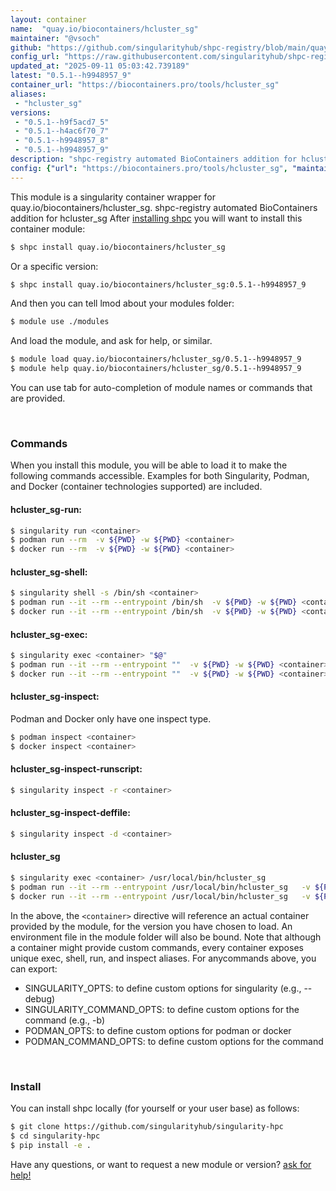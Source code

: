 ```yaml
---
layout: container
name:  "quay.io/biocontainers/hcluster_sg"
maintainer: "@vsoch"
github: "https://github.com/singularityhub/shpc-registry/blob/main/quay.io/biocontainers/hcluster_sg/container.yaml"
config_url: "https://raw.githubusercontent.com/singularityhub/shpc-registry/main/quay.io/biocontainers/hcluster_sg/container.yaml"
updated_at: "2025-09-11 05:03:42.739189"
latest: "0.5.1--h9948957_9"
container_url: "https://biocontainers.pro/tools/hcluster_sg"
aliases:
 - "hcluster_sg"
versions:
 - "0.5.1--h9f5acd7_5"
 - "0.5.1--h4ac6f70_7"
 - "0.5.1--h9948957_8"
 - "0.5.1--h9948957_9"
description: "shpc-registry automated BioContainers addition for hcluster_sg"
config: {"url": "https://biocontainers.pro/tools/hcluster_sg", "maintainer": "@vsoch", "description": "shpc-registry automated BioContainers addition for hcluster_sg", "latest": {"0.5.1--h9948957_9": "sha256:abbfb289248a2c0d057f13799a21cd7937f5e4058113a63811d9794aa3cfd98c"}, "tags": {"0.5.1--h9f5acd7_5": "sha256:8b707c9e5575e0477169838844f44afdff450576b9834c3a475cdce8a1698d15", "0.5.1--h4ac6f70_7": "sha256:8927b0b938e8c3f53add4eef679b426eaafb782fc32b9131eca91ba03b50aad7", "0.5.1--h9948957_8": "sha256:fcd74c83da3b592e943fd82daea751523d953e918edcac8d05b8cd53387a60ef", "0.5.1--h9948957_9": "sha256:abbfb289248a2c0d057f13799a21cd7937f5e4058113a63811d9794aa3cfd98c"}, "docker": "quay.io/biocontainers/hcluster_sg", "aliases": {"hcluster_sg": "/usr/local/bin/hcluster_sg"}}
---
```


This module is a singularity container wrapper for quay.io/biocontainers/hcluster_sg.
shpc-registry automated BioContainers addition for hcluster_sg
After [installing shpc](#install) you will want to install this container module:


```bash
$ shpc install quay.io/biocontainers/hcluster_sg
```

Or a specific version:

```bash
$ shpc install quay.io/biocontainers/hcluster_sg:0.5.1--h9948957_9
```

And then you can tell lmod about your modules folder:

```bash
$ module use ./modules
```

And load the module, and ask for help, or similar.

```bash
$ module load quay.io/biocontainers/hcluster_sg/0.5.1--h9948957_9
$ module help quay.io/biocontainers/hcluster_sg/0.5.1--h9948957_9
```

You can use tab for auto-completion of module names or commands that are provided.

<br>

### Commands

When you install this module, you will be able to load it to make the following commands accessible.
Examples for both Singularity, Podman, and Docker (container technologies supported) are included.

#### hcluster_sg-run:

```bash
$ singularity run <container>
$ podman run --rm  -v ${PWD} -w ${PWD} <container>
$ docker run --rm  -v ${PWD} -w ${PWD} <container>
```

#### hcluster_sg-shell:

```bash
$ singularity shell -s /bin/sh <container>
$ podman run --it --rm --entrypoint /bin/sh  -v ${PWD} -w ${PWD} <container>
$ docker run --it --rm --entrypoint /bin/sh  -v ${PWD} -w ${PWD} <container>
```

#### hcluster_sg-exec:

```bash
$ singularity exec <container> "$@"
$ podman run --it --rm --entrypoint ""  -v ${PWD} -w ${PWD} <container> "$@"
$ docker run --it --rm --entrypoint ""  -v ${PWD} -w ${PWD} <container> "$@"
```

#### hcluster_sg-inspect:

Podman and Docker only have one inspect type.

```bash
$ podman inspect <container>
$ docker inspect <container>
```

#### hcluster_sg-inspect-runscript:

```bash
$ singularity inspect -r <container>
```

#### hcluster_sg-inspect-deffile:

```bash
$ singularity inspect -d <container>
```


#### hcluster_sg

```bash
$ singularity exec <container> /usr/local/bin/hcluster_sg
$ podman run --it --rm --entrypoint /usr/local/bin/hcluster_sg   -v ${PWD} -w ${PWD} <container> -c " $@"
$ docker run --it --rm --entrypoint /usr/local/bin/hcluster_sg   -v ${PWD} -w ${PWD} <container> -c " $@"
```



In the above, the `<container>` directive will reference an actual container provided
by the module, for the version you have chosen to load. An environment file in the
module folder will also be bound. Note that although a container
might provide custom commands, every container exposes unique exec, shell, run, and
inspect aliases. For anycommands above, you can export:

 - SINGULARITY_OPTS: to define custom options for singularity (e.g., --debug)
 - SINGULARITY_COMMAND_OPTS: to define custom options for the command (e.g., -b)
 - PODMAN_OPTS: to define custom options for podman or docker
 - PODMAN_COMMAND_OPTS: to define custom options for the command

<br>

### Install

You can install shpc locally (for yourself or your user base) as follows:

```bash
$ git clone https://github.com/singularityhub/singularity-hpc
$ cd singularity-hpc
$ pip install -e .
```

Have any questions, or want to request a new module or version? [ask for help!](https://github.com/singularityhub/singularity-hpc/issues)